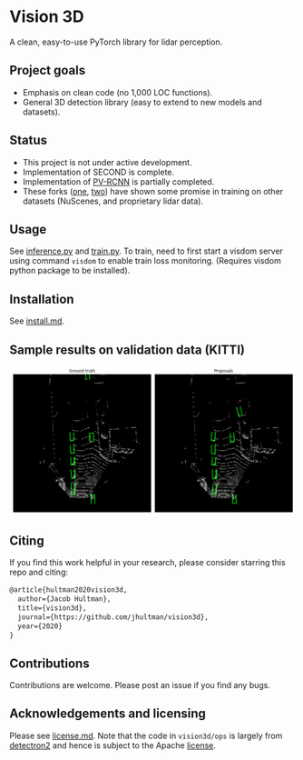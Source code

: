 # Vision 3D
A clean, easy-to-use PyTorch library for lidar perception.

## Project goals
- Emphasis on clean code (no 1,000 LOC functions).
- General 3D detection library (easy to extend to new models and datasets).

## Status
- This project is not under active development.
- Implementation of SECOND is complete.
- Implementation of [PV-RCNN](https://arxiv.org/pdf/1912.13192) is partially completed.
- These forks ([one](https://github.com/muzi2045/PV-RCNN), [two](https://github.com/eraofelix/PV-RCNN)) have shown some promise in training on other datasets (NuScenes, and proprietary lidar data).

## Usage
See [inference.py](vision3d/inference.py) and [train.py](vision3d/train.py). To train, need to first start a visdom server using command `visdom` to enable train loss monitoring. (Requires visdom python package to be installed).

## Installation
See [install.md](install.md).

## Sample results on validation data (KITTI)
![Sample result](/images/sample-result.png)

## Citing
If you find this work helpful in your research, please consider starring this repo and citing:

```
@article{hultman2020vision3d,
  author={Jacob Hultman},
  title={vision3d},
  journal={https://github.com/jhultman/vision3d},
  year={2020}
}
```

## Contributions
Contributions are welcome. Please post an issue if you find any bugs.

## Acknowledgements and licensing
Please see [license.md](license.md). Note that the code in `vision3d/ops` is largely from [detectron2](https://github.com/facebookresearch/detectron2) and hence is subject to the Apache [license](vision3d/ops/LICENSE).
